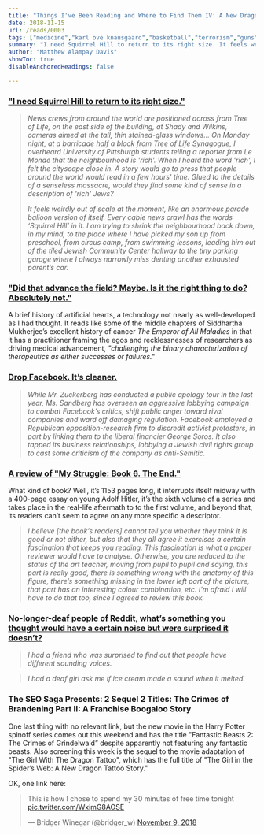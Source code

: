```yaml
---
title: "Things I've Been Reading and Where to Find Them IV: A New Dragon Tattoo Story"
date: 2018-11-15
url: /reads/0003
tags: ["medicine","karl ove knausgaard","basketball","terrorism","guns","social media"]
summary: "I need Squirrel Hill to return to its right size. It feels weirdly out of scale at the moment, like an enormous parade balloon version of itself. Every cable news crawl has the words ‘Squirrel Hill’ in it. I am trying to shrink the neighbourhood back down, in my mind, to the place where I have picked my son up from preschool, from circus camp, from swimming lessons, leading him out of the tiled Jewish Community Center hallway to the tiny parking garage where I always narrowly miss denting another exhausted parent’s car."
author: "Matthew Alampay Davis"
showToc: true
disableAnchoredHeadings: false

---
```


### ["I need Squirrel Hill to return to its right size."](https://www.lrb.co.uk/blog/2018/10/31/joy-katz/in-squirrel-hill/)

> *News crews from around the world are positioned across from Tree of Life, on the east side of the building, at Shady and Wilkins, cameras aimed at the tall, thin stained-glass windows... On Monday night, at a barricade half a block from Tree of Life Synagogue, I overheard University of Pittsburgh students telling a reporter from Le Monde that the neighbourhood is 'rich'. When I heard the word 'rich', I felt the cityscape close in. A story would go to press that people around the world would read in a few hours' time. Glued to the details of a senseless massacre, would they find some kind of sense in a description of 'rich' Jews?*
> 
> *It feels weirdly out of scale at the moment, like an enormous parade balloon version of itself. Every cable news crawl has the words ‘Squirrel Hill’ in it. I am trying to shrink the neighbourhood back down, in my mind, to the place where I have picked my son up from preschool, from circus camp, from swimming lessons, leading him out of the tiled Jewish Community Center hallway to the tiny parking garage where I always narrowly miss denting another exhausted parent’s car.*

### ["Did that advance the field? Maybe. Is it the right thing to do? Absolutely not."](https://www.nybooks.com/articles/2018/11/22/elusive-artificial-heart/)

A brief history of artificial hearts, a technology not nearly as well-developed as I had thought. It reads like some of the middle chapters of Siddhartha Mukherjee’s excellent history of cancer *The Emperor of All Maladies* in that it has a practitioner framing the egos and recklessnesses of researchers as driving medical advancement, *"challenging the binary characterization of therapeutics as either successes or failures."*

### [Drop Facebook. It’s cleaner.](https://www.nytimes.com/2018/11/14/technology/facebook-data-russia-election-racism.html?module=inline)

> *While Mr. Zuckerberg has conducted a public apology tour in the last year, Ms. Sandberg has overseen an aggressive lobbying campaign to combat Facebook’s critics, shift public anger toward rival companies and ward off damaging regulation. Facebook employed a Republican opposition-research firm to discredit activist protesters, in part by linking them to the liberal financier George Soros. It also tapped its business relationships, lobbying a Jewish civil rights group to cast some criticism of the company as anti-Semitic.*

### [A review of "My Struggle: Book 6. The End."](https://www.lrb.co.uk/the-paper/v40/n21/fredric-jameson/itemised)

What kind of book? Well, it’s 1153 pages long, it interrupts itself midway with a 400-page essay on young Adolf Hitler, it’s the sixth volume of a series and takes place in the real-life aftermath to to the first volume, and beyond that, its readers can’t seem to agree on any more specific a descriptor.

> *I believe [the book’s readers] cannot tell you whether they think it is good or not either, but also that they all agree it exercises a certain fascination that keeps you reading. This fascination is what a proper reviewer would have to analyse. Otherwise, you are reduced to the status of the art teacher, moving from pupil to pupil and saying, this part is really good, there is something wrong with the anatomy of this figure, there’s something missing in the lower left part of the picture, that part has an interesting colour combination, etc. I’m afraid I will have to do that too, since I agreed to review this book.*

### [No-longer-deaf people of Reddit, what’s something you thought would have a certain noise but were surprised it doesn’t?](https://www.reddit.com/r/AskReddit/comments/9wdvtk/no_longer_deaf_people_of_reddit_whats_something/)

> *I had a friend who was surprised to find out that people have different sounding voices.*

> *I had a deaf girl ask me if ice cream made a sound when it melted.*

### The SEO Saga Presents: 2 Sequel 2 Titles: The Crimes of Brandening Part II: A Franchise Boogaloo Story

One last thing with no relevant link, but the new movie in the Harry Potter spinoff series comes out this weekend and has the title "Fantastic Beasts 2: The Crimes of Grindelwald” despite apparently not featuring any fantastic beasts. Also screening this week is the sequel to the movie adaptation of "The Girl With The Dragon Tattoo", which has the full title of "The Girl in the Spider’s Web: A New Dragon Tattoo Story."

OK, one link here:

<blockquote class="twitter-tweet"><p lang="en" dir="ltr">This is how I chose to spend my 30 minutes of free time tonight <a href="https://t.co/WxjmG8AOSE">pic.twitter.com/WxjmG8AOSE</a></p>&mdash; Bridger Winegar (@bridger_w) <a href="https://twitter.com/bridger_w/status/1060781976573997057?ref_src=twsrc%5Etfw">November 9, 2018</a></blockquote> <script async src="https://platform.twitter.com/widgets.js" charset="utf-8"></script>